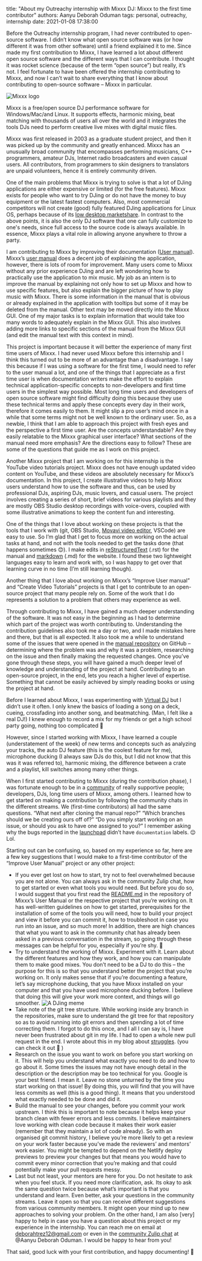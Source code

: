 title: "About my Outreachy internship with Mixxx DJ: Mixxx to the first time contributor"
authors: Aanyu Deborah Oduman
tags: personal, outreachy, internship
date: 2021-01-08 17:38:00

Before the Outreachy internship program, I had never contributed to open-source software.
I didn’t know what open source software was (or how different it was from other software) until a friend explained it to me. Since  made my first contribution to Mixxx, I have learned a lot about different open source software and the different ways that I can contribute.
I thought it was rocket science (because of the term “open source”) but really, it’s not.
I feel fortunate to have been offered the internship contributing to Mixxx, and now I can’t wait to share everything that I know about contributing to open-source software – Mixxx in particular.

![Mixxx logo]({static}/images/news/mixxx_logo.png)

Mixxx is a free/open source DJ performance software for Windows/Mac/and Linux. It supports effects, harmonic mixing, beat matching with thousands of users all over the world and it integrates the tools DJs need to perform creative live mixes with digital music files.

Mixxx was first released in 2003 as a graduate student project, and then it was picked up by the community and greatly enhanced. Mixxx has an unusually broad community that encompasses performing musicians, C++ programmers, amateur DJs, Internet radio broadcasters and even casual users. All contributors, from programmers to skin designers to translators are unpaid volunteers, hence it is entirely community driven.

One of the main problems that Mixxx is trying to solve is that a lot of DJing applications are either expensive or limited (for the free features).
Mixxx exists for people who want to try DJing or do not have the money to buy equipment or the latest fastest computers.
Also, most commercial competitors will not create (good) fully featured DJing applications for Linux OS, perhaps because of its [low desktop marketshare](https://en.wikipedia.org/wiki/Usage_share_of_operating_systems).
In contrast to the above points, it is also the only DJ software that one can fully customize to one's needs, since full access to the source code is always available.
In essence, Mixxx plays a vital role in allowing anyone anywhere to throw a party.

I am contributing to Mixxx by improving their documentation ([User manual](https://manual.mixxx.org/2.2/en/)).
Mixxx’s [user manual](https://manual.mixxx.org/2.2/en/) does a decent job of explaining the application, however, there is lots of room for improvement.
Many users come to Mixxx without any prior experience DJing and are left wondering how to practically use the application to mix music.
My job as an intern is to improve the manual by explaining not only how to set up Mixxx and how to use specific features, but also explain the bigger picture of how to play music with Mixxx.
There is some information in the manual that is obvious or already explained in the application with tooltips but some of it may be deleted from the manual.
Other text may be moved directly into the Mixxx GUI. One of my major tasks is to explain information that would take too many words to adequately explain in the Mixxx GUI.
This also involves adding more links to specific sections of the manual from the Mixxx GUI (and edit the manual text with this context in mind).

This project is important because it will better the experience of many first time users of Mixxx.
I had never used Mixxx before this internship and I think this turned out to be more of an advantage than a disadvantage.
I say this because if I was using a software for the first time, I would need to refer to the user manual a lot, and one of the things that I appreciate as a first time user is when documentation writers make the effort to explain technical application-specific concepts to non-developers and first time users in the simplest way possible.
Most long time users and developers of open source software might find difficulty doing this because they use these technical terms and apply these concepts every day in their work, therefore it comes easily to them.
It might slip a pro user’s mind once in a while that some terms might not be well known to the ordinary user.
So, as a newbie, I think that I am able to approach this project with fresh eyes and the perspective a first time user.
Are the concepts understandable? Are they easily relatable to the Mixxx graphical user interface? What sections of the manual need more emphasis? Are the directions easy to follow?
These are some of the questions that guide me as I work on this project.

Another Mixxx project that I am working on for this internship is the YouTube video tutorials project.
Mixxx does not have enough updated video content on YouTube, and these videos are absolutely necessary for Mixxx’s documentation.
In this project, I create illustrative videos to help Mixxx users understand how to use the software and thus, can be used by professional DJs, aspiring DJs, music lovers, and casual users.
The project involves creating a series of short, brief videos for various playlists and they are mostly OBS Studio desktop recordings with voice-overs, coupled with some illustrative animations to keep the content fun and interesting.

One of the things that I love about working on these projects is that the tools that I work with (git, OBS Studio, [Movavi video editor](https://www.movavi.com/videoeditor/), VSCode) are easy to use.
So I’m glad that I get to focus more on working on the actual tasks at hand, and not with the tools needed to get the tasks done (that happens sometimes 😊).
I make edits in [reStructuredText](https://docutils.sourceforge.io/rst.html) (.rst) for the manual and [markdown](https://www.markdownguide.org/basic-syntax/) (.md) for the website.
I found these two lightweight languages easy to learn and work with, so I was happy to get over that learning curve in no time (I’m still learning though).

Another thing that I love about working on Mixxx’s “Improve User manual” and “Create Video Tutorials” projects is that I get to contribute to an open-source project that many people rely on.
Some of the work that I do represents a solution to a problem that others may experience as well.

Through contributing to Mixxx, I have gained a much deeper understanding of the software.
It was not easy in the beginning as I had to determine which part of the project was worth contributing to.
Understanding the contribution guidelines also took me a day or two, and I made mistakes here and there, but that is all expected.
It also took me a while to understand some of the issues that were opened in the [manual repository](https://github.com/mixxxdj/manual) on GitHub – determining where the problem was and why it was a problem, researching on the issue and then finally making the requested changes.
Once you’ve gone through these steps, you will have gained a much deeper level of knowledge and understanding of the project at hand.
Contributing to an open-source project, in the end, lets you reach a higher level of expertise. Something that cannot be easily achieved by simply reading books or using the project at hand.

Before I learned about Mixxx, I was experimenting with [Virtual DJ](https://www.virtualdj.com/) but I didn’t use it often.
I only knew the basics of loading a song on a deck, cueing, crossfading into another song, and beatmatching. (Man, I felt like a real DJ!)
I knew enough to record a mix for my friends or get a high school party going, nothing too complicated 🙂

However, since I started working with Mixxx, I have learned a couple (understatement of the week) of new terms and concepts such as analyzing your tracks, the auto DJ feature (this is the coolest feature for me), microphone ducking (I always saw DJs do this, but I did not know that this was it was referred to), harmonic mixing, the difference between a crate and a playlist, kill switches among many other things.

When I first started contributing to Mixxx (during the contribution phase), I was fortunate enough to be in a [community](https://mixxx.zulipchat.com/) of really supportive people; developers, DJs, long time users of Mixxx, among others.
I learned how to get started on making a contribution by following the community chats in the different streams.
We (first-time contributors) all had the same questions.
“What next after cloning the manual repo?” “Which branches should we be creating ours off of?”
“Do you simply start working on an issue, or should you ask to have one assigned to you?”
I remember asking why the bugs reported in the [launchpad](https://bugs.launchpad.net/mixxx/+bugs) didn’t have `documentation` labels. 😌 Lol.

Starting out can be confusing, so, based on my experience so far,  here are a few key suggestions that I would make to a first-time contributor of the “Improve User Manual” project or any other project:

- If you ever get lost on how to start, try not to feel overwhelmed because you are not alone.
    You can always ask in the community Zulip chat, how to get started or even what tools you would need.
    But before you do so, I would suggest that you first read the [README.md](https://github.com/mixxxdj/manual#mixxx-user-manual) in the repository of Mixxx’s User Manual or the respective project that you’re working on.
    It has well-written guidelines on how to get started, prerequisites for the installation of some of the tools you will need, how to build your project and view it before you can commit it, how to troubleshoot in case you run into an issue, and so much more!
    In addition, there are high chances that what you want to ask in the community chat has already been asked in a previous conversation in the stream, so going through these messages can be helpful for you, especially if you’re shy. 🙂
- Try to understand the working of Mixxx. Experiment with it.
    Learn about the different features and how they work, and how you can manipulate them to make good mixes.
    You don’t need to be a DJ to do this – the purpose for this is so that you understand better the project that you’re working on.
    It only makes sense that if you’re documenting a feature, let’s say microphone ducking, that you have Mixxx installed on your computer and that you have used microphone ducking before.
    I believe that doing this will give your work more context, and things will go smoother.
![A DJing meme]({static}/images/news/bass_meme.png)
- Take note of the git tree structure.
    While working inside any branch in the repositories, make sure to understand the git tree for that repository so as to avoid running into git errors and then spending a lot of time correcting them.
    I forgot to do this once, and I all I can say is, I have never been frustrated about git in my life. I had to open a whole new pull request in the end. I wrote about this in my blog about [struggles]({filename}/news/2020-12-17-struggles.md). (you can check it out 🙂 )
- Research on the issue you want to work on before you start working on it.
    This will help you understand what exactly you need to do and how to go about it.
    Some times the issues may not have enough detail in the description or the description may be too technical for you.
    Google is your best friend. I mean it.
    Leave no stone unturned by the time you start working on that issue!
    By doing this, you will find that you will have less commits as well (this is a good thing). It means that you understood what exactly needed to be done and did it.
- Build the manual to see your changes, before you commit your work upstream.
    I think this is important to note because it helps keep your branch clean with fewer errors and less commits.
    I believe maintainers love working with clean code because it makes their work easier (remember that they maintain a lot of code already).
    So with an organised git commit history, I believe you’re more likely to get a review on your work faster because you’ve made the reviewers’ and mentors’ work easier.
    You might be tempted to depend on the Netlify deploy previews to preview your changes but that means you would have to commit every minor correction that you’re making and that could potentially make your pull requests messy.
- Last but not least, your mentors are here for you. Do not hesitate to ask when you feel stuck. If you need more clarification, ask.
    Its okay to ask the same question twice because what’s important is that you understand and learn. Even better, ask your questions in the community streams.
    Leave it open so that you can receive different suggestions from various community members.
    It might open your mind up to new approaches to solving your problem.
    On the other hand, I am also [very] happy to help in case you have a question about this project or my experience in the internship.
    You can reach me on email at deborahtrez12@gmail.com or even in the [community Zulip chat](https://mixxx.zulipchat.com/) at @Aanyu Deborah Oduman.
    I would be happy to hear from you!

That said, good luck with your first contribution, and happy documenting! 🙂
